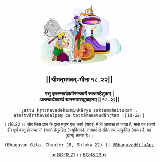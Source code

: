 <center><img src="../../asset/BG.png" alt="#API #bhagavadgitaapi #slok #nodejs #js #api #gitaapi #krishna #hinduism #vedic #ISKCON #shreemadbhagavadgita #technology"/>
<h2>||श्रीमद्‍भगवद्‍-गीता १८.२२||</h2>
<h3>यत्तु कृत्स्नवदेकस्मिन्कार्ये सक्तमहैतुकम् |<br/>अतत्त्वार्थवदल्पं च तत्तामसमुदाहृतम् ||१८-२२||</h3>
<pre>yattu kṛtsnavadekasminkārye saktamahaitukam .<br/>atattvārthavadalpaṃ ca tattāmasamudāhṛtam ||18-22||</pre>
<p>।।18.22।। और जिस ज्ञान के द्वारा मनुष्य एक कार्य (शरीर) में ही आसक्त हो जाता है, मानो वह (कार्य ही) पूर्ण वस्तु हो तथा जो (ज्ञान) हेतुरहित (अयुक्तिक), तत्त्वार्थ से रहित तथा संकुचित (अल्प) है, वह (ज्ञान) तामस है।।</p>
<pre>(Bhagavad Gita, Chapter 18, Shloka 22) || <a href="https://twitter.com/bhagavadgitaapi">@BhagavadGitaApi</a></pre><a href="../../18/21">⏪  BG-18.21</a><b>        ।।        </b><a href="../../18/23">BG-18.23  ⏩</a></center></center>
